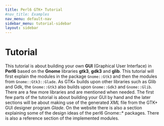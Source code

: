 ```yaml
---
title: Perl6 GTK+ Tutorial
#nav_title: Examples
nav_menu: default-nav
sidebar_menu: tutorial-sidebar
layout: sidebar
---
```


# Tutorial

This tutorial is about building your own **GUI** (Graphical User Interface) in **Perl6** based on the **Gnome** libraries **gtk3**, **gdk3** and **glib**.
This tutorial will first explain the modules in the package `Gnome::Gtk3` and then the modules from `Gnome::Gtk3::Glade`. As GTK+ builds upon other libraries such as Glib and Gdk, the `Gnome::Gtk3` also builds upon `Gnome::Gdk3` and `Gnome::Glib`. There are a few more libraries and are mentioned when needed. The first few parts of the tutorial is about building your GUI by hand and the later sections will be about making use of the generated *XML* file from the GTK+ GUI designer program *Glade*. On the website there is also a section explaining some of the design ideas of the perl6 Gnome::* packages. There is also a reference section of the implemented modules.
